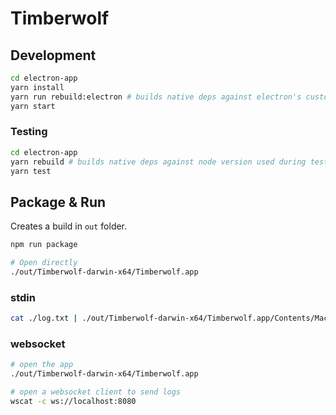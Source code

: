 # Timberwolf

## Development

```bash
cd electron-app
yarn install
yarn run rebuild:electron # builds native deps against electron's custom node version
yarn start
```

### Testing

```bash
cd electron-app
yarn rebuild # builds native deps against node version used during tests
yarn test
```

## Package & Run

Creates a build in `out` folder.

```bash
npm run package

# Open directly
./out/Timberwolf-darwin-x64/Timberwolf.app
```

### stdin

```bash
cat ./log.txt | ./out/Timberwolf-darwin-x64/Timberwolf.app/Contents/MacOS/Timberwolf
```

### websocket

```bash
# open the app
./out/Timberwolf-darwin-x64/Timberwolf.app

# open a websocket client to send logs
wscat -c ws://localhost:8080
```
